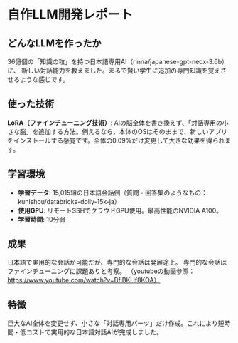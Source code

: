 # 自作LLM開発レポート

## どんなLLMを作ったか
36億個の「知識の粒」を持つ日本語専用AI（rinna/japanese-gpt-neox-3.6b）に、
新しい対話能力を教えました。まるで賢い学生に追加の専門知識を覚えさせるような感じです。

## 使った技術
**LoRA（ファインチューニング技術）**: AIの脳全体を書き換えず、「対話専用の小さな脳」を追加する方法。例えるなら、本体のOSはそのままで、新しいアプリをインストールする感覚です。全体の0.09%だけ変更して大きな効果を得られます。

## 学習環境
- **学習データ**: 15,015組の日本語会話例（質問・回答集のようなもの：kunishou/databricks-dolly-15k-ja）
- **使用GPU**: リモートSSHでクラウドGPU使用。最高性能のNVIDIA A100。
- **学習時間**: 10分弱

## 成果
日本語で実用的な会話が可能だが、専門的な会話は発展途上。
専門的な会話はファインチューニングに課題ありと考察。
（youtubeの動画参照：https://www.youtube.com/watch?v=BfiBKHf8KOA）

## 特徴
巨大なAI全体を変更せず、小さな「対話専用パーツ」だけ作成。これにより短時間・低コストで実用的な日本語対話AIが完成しました。
